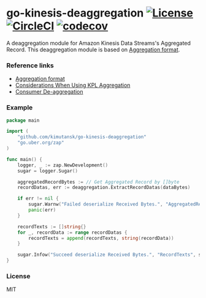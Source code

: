 # go-kinesis-deaggregation [![License][license-image]][license-url] [![CircleCI][circleci-image]][circleci-status] [![codecov][codecov-image]][codecov-status]

A deaggregation module for Amazon Kinesis Data Streams's Aggregated Record. 
This deaggregation module is based on [Aggregation format][aggregation-format].

### Reference links

- [Aggregation format][aggregation-format]
- [Considerations When Using KPL Aggregation][kpl-aggregation]
- [Consumer De-aggregation][de-aggregation]

### Example

```go
package main

import (
    "github.com/kimutansk/go-kinesis-deaggregation"
    "go.uber.org/zap"
)

func main() {
    logger, _ := zap.NewDevelopment()
    sugar = logger.Sugar()

    aggregatedRecordBytes := // Get Aggregated Record by []byte
    recordDatas, err := deaggregation.ExtractRecordDatas(dataBytes)

    if err != nil {
        sugar.Warnw("Failed deserialize Received Bytes.", "AggregatedRecordBytes", aggregatedRecordBytes)
        panic(err)
    }

    recordTexts := []string{}
    for _, recordData := range recordDatas {
        recordTexts = append(recordTexts, string(recordData))
    }

    sugar.Infow("Succeed deserialize Received Bytes.", "RecordTexts", strings.Join(recordTexts[:], ","))
}
```

### License
MIT

[license-image]: https://img.shields.io/badge/license-MIT-blue.svg?style=flat-square
[license-url]: LICENSE

[circleci-image]: https://circleci.com/gh/kimutansk/go-kinesis-deaggregation/tree/master.svg?style=svg
[circleci-status]: https://circleci.com/gh/kimutansk/go-kinesis-deaggregation

[codecov-image]: https://codecov.io/gh/kimutansk/go-kinesis-deaggregation/branch/master/graph/badge.svg
[codecov-status]: https://circleci.com/gh/kimutansk/go-kinesis-deaggregation

[aggregation-format]: https://github.com/a8m/kinesis-producer/blob/master/aggregation-format.md
[kpl-aggregation]: http://docs.aws.amazon.com/kinesis/latest/dev/kinesis-producer-adv-aggregation.html
[de-aggregation]: http://docs.aws.amazon.com/kinesis/latest/dev/kinesis-kpl-consumer-deaggregation.html
